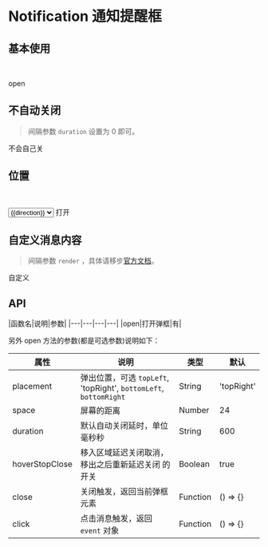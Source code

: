 # Notification 通知提醒框

## 基本使用

<br>
<p>
  <w-button prefix="notification" v-bind:click="open">open</w-button>
</p>

## 不自动关闭
> 间隔参数 `duration` 设置为 0 即可。

<p>
  <w-button v-bind:click="noAutoClose">不会自己关</w-button>
</p>

## 位置

<br>
<p>
  <select class="notice-sel" @change="dirSelFn" aria-label="direction">
    <option v-for="(direction, directionIndex) in directions" :key="directionIndex" :value="direction">{{direction}}</option>
  </select>
  <w-button prefix="notification" v-bind:click="changePlacement">打开</w-button>
</p>

## 自定义消息内容
> 间隔参数 `render` ，具体请移步[官方文档](https://cn.vuejs.org/v2/api/#render)。

<p>
  <w-button v-bind:click="setRender">自定义</w-button>
</p>

## API



|函数名|说明|参数|
|---|---|---|---|
|open|打开弹框|有|

另外 open 方法的参数(都是可选参数)说明如下：

|属性|说明|类型|默认|
|---|---|---|---|
|placement|弹出位置，可选 `topLeft`, 'topRight', `bottomLeft`, `bottomRight`|String|'topRight'|
|space|屏幕的距离|Number|24|
|duration|默认自动关闭延时，单位毫秒秒|String|600|
|hoverStopClose|移入区域延迟关闭取消，移出之后重新延迟关闭 的 开关|Boolean|true|
|close|关闭触发，返回当前弹框元素|Function|() => {}|
|click|点击消息触发，返回 `event` 对象|Function|() => {}|

<script>
import WIcon from '../water/icon/Icon';
import notice from '../water/notification/index';
import WButton from '../water/button/Button';

export default {
  data() {
    const text = '这是一段描述文案';
    return {
      text,
      title: '这是标题',
      content: `<p style="color: #1996f9; margin: 0;">${text}，详情请移步<a href="https://github.com/fe6/water" target="_blank">水滴</a></p>`,
      placement: 'topLeft',
      directions: ['topLeft', 'topRight', 'bottomLeft', 'bottomRight'],
    };
  },
  methods: {
    open() {
      notice.open({
        title: this.title,
        placement: this.placement,
        render: h => {
          return h('p', [h(WIcon, {
            props: {
              type: 'heart',
            },
          }), ` ${this.text}`]);
        },
      });
    },
    changePlacement() {
      notice.open({
        title: this.title,
        placement: this.placement,
        content: this.content,
      });
    },
    noAutoClose() {
      notice.open({
        title: this.title,
        duration: 0,
        content: this.content,
      });
    },
    setRender() {
      notice.open({
        title: this.title,
        render: h => {
          return h('p', [h(WIcon), ` ${this.text}`]);
        },
      });
    },
    dirSelFn(event) {
      this.placement = event.target.value;
    },
  },
  components: {
    notice,
    WButton,
    WIcon,
  },
}
</script>
<style lang="scss">
@import '../water/icon/style/icon.scss';
@import '../water/button/style/button.scss';
@import '../water/notification/style/notification.scss';

</style>
